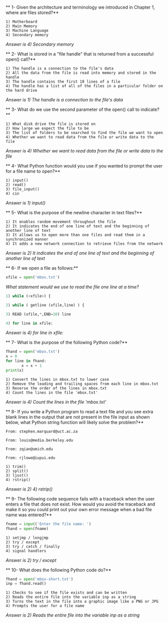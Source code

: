 ** 1- Given the architecture and terminology we introduced in Chapter 1,
where are files stored?**

    1) Motherboard
    2) Main Memory
    3) Machine Language
    4) Secondary memory

_Answer is 4) Secondary memory_

** 2- What is stored in a "file handle" that is returned from a successful open() call?**

    1) The handle is a connection to the file's data
    2) All the data from the file is read into memory and stored in the handle
    3) The handle contains the first 10 lines of a file
    4) The handle has a list of all of the files in a particular folder on the hard drive

_Answer is 1) The handle is a connection to the file's data_

** 3- What do we use the second parameter of the open() call to indicate?**

    1) What disk drive the file is stored on
    2) How large we expect the file to be
    3) The list of folders to be searched to find the file we want to open
    4) Whether we want to read data from the file or write data to the file

_Answer is 4) Whether we want to read data from the file or write data to the file_

** 4- What Python function would you use if you wanted to prompt the user for a file name to open?**

    1) input()
    2) read()
    3) file_input()
    4) cin

_Answer is 1) input()_

** 5- What is the purpose of the newline character in text files?**

    1) It enables random movement throughout the file
    2) It indicates the end of one line of text and the beginning of another line of text
    3) It allows us to open more than one files and read them in a synchronized manner
    4) It adds a new network connection to retrieve files from the network

_Answer is 2) It indicates the end of one line of text and the beginning of another line of text_

** 6- If we open a file as follows:**
```Python
xfile = open('mbox.txt')
```
_What statement would we use to read the file one line at a time?_

```Python
1) while (<xfile>) {

2) while ( getline (xfile,line) ) {

3) READ (xfile,*,END=10) line

4) for line in xfile:
```

_Answer is 4) for line in xfile:_


** 7- What is the purpose of the following Python code?**
```Python
fhand = open('mbox.txt')
x = 0
for line in fhand:
       x = x + 1
print(x)
```

    1) Convert the lines in mbox.txt to lower case
    2) Remove the leading and trailing spaces from each line in mbox.txt
    3) Reverse the order of the lines in mbox.txt
    4) Count the lines in the file 'mbox.txt'

_Answer is 4) Count the lines in the file 'mbox.txt'_

** 8- If you write a Python program to read a text file and you see extra blank lines in the output that are not present in the file input as shown below, what Python string function will likely solve the problem?**
```
From: stephen.marquard@uct.ac.za

From: louis@media.berkeley.edu

From: zqian@umich.edu

From: rjlowe@iupui.edu
```
    1) trim()
    2) split()
    3) ljust()
    4) rstrip()

_Answer is 2) 4) rstrip()_


** 9- The following code sequence fails with a traceback when the user enters a file that does not exist. How would you avoid the traceback and make it so you could print out your own error message when a bad file name was entered?**
```Python
fname = input('Enter the file name: ')
fhand = open(fname)
```
    1) setjmp / longjmp
    2) try / except
    3) try / catch / finally
    4) signal handlers

_Answer is 2) try / except_

** 10- What does the following Python code do?**
```Python
fhand = open('mbox-short.txt')
inp = fhand.read()
```
    1) Checks to see if the file exists and can be written
    2) Reads the entire file into the variable inp as a string
    3) Turns the text in the file into a graphic image like a PNG or JPG
    4) Prompts the user for a file name

_Answer is 2) Reads the entire file into the variable inp as a string_
